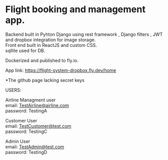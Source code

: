 # Flight booking and management app.
Backend built in Pyhton Django using rest framework , Django filters , JWT  and dropbox integration for image storage. </br> 
Front end built in ReactJS and custom CSS. </br> 
sqllite used for DB.

Dockerized and published to fly.io.

App link:
  https://flight-system-dropbox.fly.dev/home

*The github page lacking secret keys 

USERS:

Airline Managment user </br> 
email: TestAirline@airline.com </br> 
password: TestingA

Customer User </br> 
email: TestCustomer@test.com </br> 
password: TestingC

Admin User </br> 
email: TestAdmin@test.com </br> 
password: TestingD

